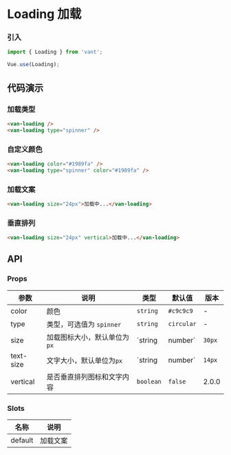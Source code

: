 # Loading 加载

### 引入

``` javascript
import { Loading } from 'vant';

Vue.use(Loading);
```

## 代码演示

### 加载类型

```html
<van-loading />
<van-loading type="spinner" />
```

### 自定义颜色

```html
<van-loading color="#1989fa" />
<van-loading type="spinner" color="#1989fa" />
```

### 加载文案

```html
<van-loading size="24px">加载中...</van-loading>
```

### 垂直排列

```html
<van-loading size="24px" vertical>加载中...</van-loading>
```

## API

### Props

| 参数 | 说明 | 类型 | 默认值 | 版本 |
|------|------|------|------|------|
| color | 颜色 | `string` | `#c9c9c9` | - |
| type | 类型，可选值为 `spinner` | `string` | `circular` | - |
| size | 加载图标大小，默认单位为`px` | `string | number` | `30px` | - |
| text-size | 文字大小，默认单位为`px` | `string | number` | `14px` | 2.0.0 |
| vertical | 是否垂直排列图标和文字内容 | `boolean` | `false` | 2.0.0 |

### Slots

| 名称 | 说明 |
|------|------|
| default | 加载文案 |

